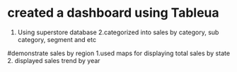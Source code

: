 # created a dashboard using Tableua
1. Using superstore database
2.categorized into sales by category, sub category, segment and etc

#demonstrate sales by region
1.used maps for displaying total sales by state
2. displayed sales trend by year
